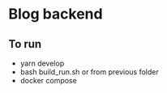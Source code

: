 # Blog backend

## To run
- yarn develop
- bash build_run.sh
or from previous folder
- docker compose
